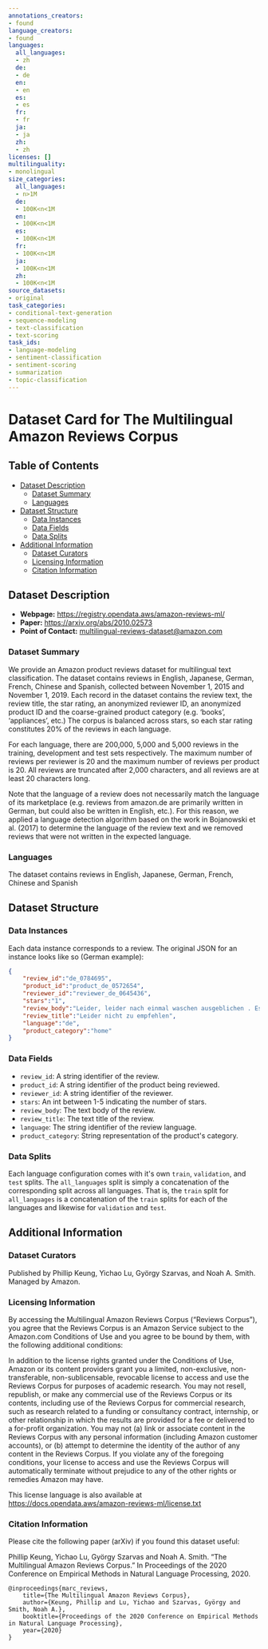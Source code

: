 ```yaml
---
annotations_creators:
- found
language_creators:
- found
languages:
  all_languages:
  - zh
  de:
  - de
  en:
  - en
  es:
  - es
  fr:
  - fr
  ja:
  - ja
  zh:
  - zh
licenses: []
multilinguality:
- monolingual
size_categories:
  all_languages:
  - n>1M
  de:
  - 100K<n<1M
  en:
  - 100K<n<1M
  es:
  - 100K<n<1M
  fr:
  - 100K<n<1M
  ja:
  - 100K<n<1M
  zh:
  - 100K<n<1M
source_datasets:
- original
task_categories:
- conditional-text-generation
- sequence-modeling
- text-classification
- text-scoring
task_ids:
- language-modeling
- sentiment-classification
- sentiment-scoring
- summarization
- topic-classification
---
```


# Dataset Card for The Multilingual Amazon Reviews Corpus

## Table of Contents
- [Dataset Description](#dataset-description)
  - [Dataset Summary](#dataset-summary)
  - [Languages](#languages)
- [Dataset Structure](#dataset-structure)
  - [Data Instances](#data-instances)
  - [Data Fields](#data-instances)
  - [Data Splits](#data-instances)
- [Additional Information](#additional-information)
  - [Dataset Curators](#dataset-curators)
  - [Licensing Information](#licensing-information)
  - [Citation Information](#citation-information)

## Dataset Description

- **Webpage:** https://registry.opendata.aws/amazon-reviews-ml/
- **Paper:** https://arxiv.org/abs/2010.02573
- **Point of Contact:** multilingual-reviews-dataset@amazon.com

### Dataset Summary

We provide an Amazon product reviews dataset for multilingual text classification. The dataset contains reviews in English, Japanese, German, French, Chinese and Spanish, collected between November 1, 2015 and November 1, 2019. Each record in the dataset contains the review text, the review title, the star rating, an anonymized reviewer ID, an anonymized product ID and the coarse-grained product category (e.g. ‘books’, ‘appliances’, etc.) The corpus is balanced across stars, so each star rating constitutes 20% of the reviews in each language.

For each language, there are 200,000, 5,000 and 5,000 reviews in the training, development and test sets respectively. The maximum number of reviews per reviewer is 20 and the maximum number of reviews per product is 20. All reviews are truncated after 2,000 characters, and all reviews are at least 20 characters long.

Note that the language of a review does not necessarily match the language of its marketplace (e.g. reviews from amazon.de are primarily written in German, but could also be written in English, etc.). For this reason, we applied a language detection algorithm based on the work in Bojanowski et al. (2017) to determine the language of the review text and we removed reviews that were not written in the expected language.

### Languages

The dataset contains reviews in English, Japanese, German, French, Chinese and Spanish

## Dataset Structure

### Data Instances

Each data instance corresponds to a review. The original JSON for an instance looks like so (German example):

```json
{
    "review_id":"de_0784695",
    "product_id":"product_de_0572654",
    "reviewer_id":"reviewer_de_0645436",
    "stars":"1",
    "review_body":"Leider, leider nach einmal waschen ausgeblichen . Es sieht super h\u00fcbsch aus , nur leider stinkt es ganz schrecklich und ein Waschgang in der Maschine ist notwendig ! Nach einem mal waschen sah es aus als w\u00e4re es 10 Jahre alt und hatte 1000 e von Waschg\u00e4ngen hinter sich :( echt schade !",
    "review_title":"Leider nicht zu empfehlen",
    "language":"de",
    "product_category":"home"
}
```

### Data Fields

- `review_id`: A string identifier of the review.
- `product_id`: A string identifier of the product being reviewed.
- `reviewer_id`: A string identifier of the reviewer.
- `stars`: An int between 1-5 indicating the number of stars.
- `review_body`: The text body of the review.
- `review_title`: The text title of the review.
- `language`: The string identifier of the review language.
- `product_category`: String representation of the product's category.

### Data Splits

Each language configuration comes with it's own `train`, `validation`, and `test` splits. The `all_languages` split
is simply a concatenation of the corresponding split across all languages. That is, the `train` split for
`all_languages` is a concatenation of the `train` splits for each of the languages and likewise for `validation` and
`test`.

## Additional Information

### Dataset Curators

Published by Phillip Keung, Yichao Lu, György Szarvas, and Noah A. Smith. Managed by Amazon.

### Licensing Information

By accessing the Multilingual Amazon Reviews Corpus (“Reviews Corpus”), you agree that the Reviews Corpus is an Amazon Service subject to the Amazon.com Conditions of Use and you agree to be bound by them, with the following additional conditions:

In addition to the license rights granted under the Conditions of Use, Amazon or its content providers grant you a limited, non-exclusive, non-transferable, non-sublicensable, revocable license to access and use the Reviews Corpus for purposes of academic research. You may not resell, republish, or make any commercial use of the Reviews Corpus or its contents, including use of the Reviews Corpus for commercial research, such as research related to a funding or consultancy contract, internship, or other relationship in which the results are provided for a fee or delivered to a for-profit organization. You may not (a) link or associate content in the Reviews Corpus with any personal information (including Amazon customer accounts), or (b) attempt to determine the identity of the author of any content in the Reviews Corpus. If you violate any of the foregoing conditions, your license to access and use the Reviews Corpus will automatically terminate without prejudice to any of the other rights or remedies Amazon may have.

This license language is also available at https://docs.opendata.aws/amazon-reviews-ml/license.txt

### Citation Information

Please cite the following paper (arXiv) if you found this dataset useful:

Phillip Keung, Yichao Lu, György Szarvas and Noah A. Smith. “The Multilingual Amazon Reviews Corpus.” In Proceedings of the 2020 Conference on Empirical Methods in Natural Language Processing, 2020.

```
@inproceedings{marc_reviews,
    title={The Multilingual Amazon Reviews Corpus},
    author={Keung, Phillip and Lu, Yichao and Szarvas, György and Smith, Noah A.},
    booktitle={Proceedings of the 2020 Conference on Empirical Methods in Natural Language Processing},
    year={2020}
}
```
